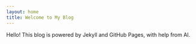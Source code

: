 ```yaml
---
layout: home
title: Welcome to My Blog
---
```


Hello! This blog is powered by Jekyll and GitHub Pages, with help from AI.
